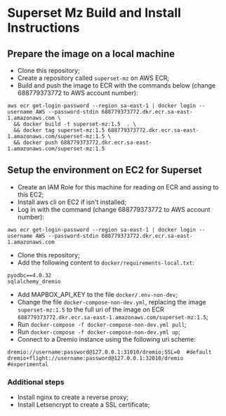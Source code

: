 # Superset Mz Build and Install Instructions


## Prepare the image on a local machine
- Clone this repository;
- Create a repository called `superset-mz` on AWS ECR;
- Build and push the image to ECR with the commands below (change 688779373772 to AWS account number):
```
aws ecr get-login-password --region sa-east-1 | docker login --username AWS --password-stdin 688779373772.dkr.ecr.sa-east-1.amazonaws.com \
  && docker build -t superset-mz:1.5  . \
  && docker tag superset-mz:1.5 688779373772.dkr.ecr.sa-east-1.amazonaws.com/superset-mz:1.5 \
  && docker push 688779373772.dkr.ecr.sa-east-1.amazonaws.com/superset-mz:1.5
```

## Setup the environment on EC2 for Superset
- Create an IAM Role for this machine for reading on ECR and assing to this EC2;
- Install aws cli on EC2 if isn't installed;
- Log in with the command (change 688779373772 to AWS account number):
```
aws ecr get-login-password --region sa-east-1 | docker login --username AWS --password-stdin 688779373772.dkr.ecr.sa-east-1.amazonaws.com
```
- Clone this repository;
- Add the following content to `docker/requirements-local.txt`:
```
pyodbc==4.0.32
sqlalchemy_dremio
```

- Add MAPBOX_API_KEY to the file `docker/.env-non-dev`;
- Change the file `docker-compose-non-dev.yml`, replacing the image `superset-mz:1.5` to the full uri of the image on ECR `688779373772.dkr.ecr.sa-east-1.amazonaws.com/superset-mz:1.5`;
- Run `docker-compose -f docker-compose-non-dev.yml pull`;
- Run `docker-compose -f docker-compose-non-dev.yml up`;
- Connect to a Dremio instance using the following uri scheme:
```
dremio://username:password@127.0.0.1:31010/dremio;SSL=0  #default
dremio+flight://username:password@127.0.0.1:32010/dremio  #experimental
```

### Additional steps
- Install nginx to create a reverse proxy;
- Install Letsencrypt to create a SSL certificate;